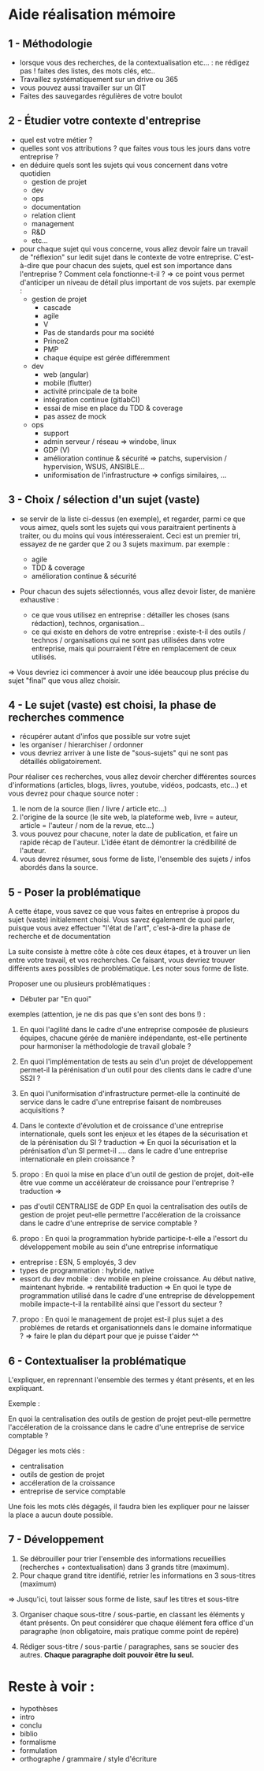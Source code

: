 # Aide réalisation mémoire

## 1 - Méthodologie

- lorsque vous des recherches, de la contextualisation etc... : ne rédigez pas ! faites des listes, des mots clés, etc..
- Travaillez systématiquement sur un drive ou 365
- vous pouvez aussi travailler sur un GIT
- Faites des sauvegardes régulières de votre boulot


## 2 - Étudier votre contexte d'entreprise

- quel est votre métier ?
- quelles sont vos attributions ? que faites vous tous les jours dans votre entreprise ?
- en déduire quels sont les sujets qui vous concernent dans votre quotidien
	- gestion de projet
	- dev
	- ops
	- documentation
	- relation client
	- management
	- R&D
	- etc...
- pour chaque sujet qui vous concerne, vous allez devoir faire un travail de "réflexion" sur ledit sujet dans le contexte de votre entreprise. C'est-à-dire que pour chacun des sujets, quel est son importance dans l'entreprise ? Comment cela fonctionne-t-il ?
=> ce point vous permet d'anticiper un niveau de détail plus important de vos sujets. par exemple : 
	- gestion de projet
		- cascade
		- agile
		- V
		- Pas de standards pour ma société
		- Prince2
		- PMP
		- chaque équipe est gérée différemment
	- dev
		- web (angular)
		- mobile (flutter)
		- activité principale de ta boite
		- intégration continue (gitlabCI)
		- essai de mise en place du TDD & coverage
		- pas assez de mock
	- ops
		- support
		- admin serveur / réseau => windobe, linux
		- GDP (V)
		- amélioration continue & sécurité => patchs, supervision / hypervision, WSUS, ANSIBLE...
		- uniformisation de l'infrastructure => configs similaires, ...


## 3 - Choix / sélection d'un sujet (vaste)

- se servir de la liste ci-dessus (en exemple), et regarder, parmi ce que vous aimez, quels sont les sujets qui vous paraitraient pertinents à traiter, ou du moins qui vous intéresseraient. Ceci est un premier tri, essayez de ne garder que 2 ou 3 sujets maximum.
par exemple : 
	- agile
	- TDD & coverage
	- amélioration continue & sécurité

- Pour chacun des sujets sélectionnés, vous allez devoir lister, de manière exhaustive : 
	- ce que vous utilisez en entreprise : détailler les choses (sans rédaction), technos, organisation...
	- ce qui existe en dehors de votre entreprise : existe-t-il des outils / technos / organisations qui ne sont pas utilisées dans votre entreprise, mais qui pourraient l'être en remplacement de ceux utilisés.

=> Vous devriez ici commencer à avoir une idée beaucoup plus précise du sujet "final" que vous allez choisir.

## 4 - Le sujet (vaste) est choisi, la phase de recherches commence

- récupérer autant d'infos que possible sur votre sujet
- les organiser / hierarchiser / ordonner
- vous devriez arriver à une liste de "sous-sujets" qui ne sont pas détaillés obligatoirement.

Pour réaliser ces recherches, vous allez devoir chercher différentes sources d'informations (articles, blogs, livres, youtube, vidéos, podcasts, etc...) et vous devrez pour chaque source noter : 

1. le nom de la source (lien / livre / article etc...)
2. l'origine de la source (le site web, la plateforme web, livre = auteur, article = l'auteur / nom de la revue, etc...)
3. vous pouvez pour chacune, noter la date de publication, et faire un rapide récap de l'auteur. L'idée étant de démontrer la crédibilité de l'auteur.
4. vous devrez résumer, sous forme de liste, l'ensemble des sujets / infos abordés dans la source.

## 5 - Poser la problématique

A cette étape, vous savez ce que vous faites en entreprise à propos du sujet (vaste) initialement choisi. Vous savez également de quoi parler, puisque vous avez effectuer "l'état de l'art", c'est-à-dire la phase de recherche et de documentation

La suite consiste à mettre côte à côte ces deux étapes, et à trouver un lien entre votre travail, et vos recherches. Ce faisant, vous devriez trouver différents axes possibles de problématique. Les noter sous forme de liste.

Proposer une ou plusieurs problématiques : 

- Débuter par "En quoi"

exemples (attention, je ne dis pas que s'en sont des bons !) : 
1. En quoi l'agilité dans le cadre d'une entreprise composée de plusieurs équipes, chacune gérée de manière indépendante, est-elle pertinente pour harmoniser la méthodologie de travail globale ?

2. En quoi l'implémentation de tests au sein d'un projet de développement permet-il la pérénisation d'un outil pour des clients dans le cadre d'une SS2I ?

3. En quoi l'uniformisation d'infrastructure permet-elle la continuité de service dans le cadre d'une entreprise faisant de nombreuses acquisitions ?

4. Dans le contexte d'évolution et de croissance d'une entreprise internationale, quels sont les enjeux et les étapes de la sécurisation et de la pérénisation du SI ?
traduction => 
En quoi la sécurisation et la pérénisation d'un SI permet-il .... dans le cadre d'une entreprise internationale en plein croissance ?

5. propo : En quoi la mise en place d'un outil de gestion de projet, doit-elle être vue comme un accélérateur de croissance pour l'entreprise ?
traduction => 
- pas d'outil CENTRALISE de GDP
En quoi la centralisation des outils de gestion de projet peut-elle permettre l'accéleration de la croissance dans le cadre d'une entreprise de service comptable ?

6. propo : En quoi la programmation hybride participe-t-elle a l'essort du développement mobile au sein d'une entreprise informatique
- entreprise : ESN, 5 employés, 3 dev
- types de programmation : hybride, native
- essort du dev mobile : dev mobile en pleine croissance. Au début native, maintenant hybride. => rentabilité
traduction => 
En quoi le type de programmation utilisé dans le cadre d'une entreprise de développement mobile impacte-t-il la rentabilité ainsi que l'essort du secteur ?

7. propo : En quoi le management de projet est-il plus sujet a des problèmes de retards et organisationnels dans le domaine informatique ?
=> faire le plan du départ pour que je puisse t'aider ^^


## 6 - Contextualiser la problématique

L'expliquer, en reprennant l'ensemble des termes y étant présents, et en les expliquant.

Exemple : 

En quoi la centralisation des outils de gestion de projet peut-elle permettre l'accéleration de la croissance dans le cadre d'une entreprise de service comptable ?

Dégager les mots clés : 
- centralisation
- outils de gestion de projet
- accéleration de la croissance
- entreprise de service comptable

Une fois les mots clés dégagés, il faudra bien les expliquer pour ne laisser la place a aucun doute possible.


## 7 - Développement

1. Se débrouiller pour trier l'ensemble des informations recueillies (recherches + contextualisation) dans 3 grands titre (maximum).
2. Pour chaque grand titre identifié, retrier les informations en 3 sous-titres (maximum)

=> Jusqu'ici, tout laisser sous forme de liste, sauf les titres et sous-titre

3. Organiser chaque sous-titre / sous-partie, en classant les éléments y étant présents. On peut considérer que chaque élément fera office d'un paragraphe (non obligatoire, mais pratique comme point de repère)

4. Rédiger sous-titre / sous-partie / paragraphes, sans se soucier des autres. __Chaque paragraphe doit pouvoir être lu seul.__


# Reste à voir : 
- hypothèses
- intro
- conclu
- biblio
- formalisme
- formulation
- orthographe / grammaire / style d'écriture













